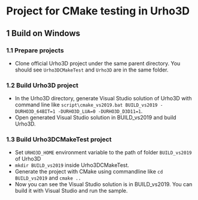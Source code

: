 # Project for CMake testing in Urho3D


## 1 Build on Windows

### 1.1 Prepare projects
* Clone official Urho3D project under the same parent directory. You should see `Urho3DCMakeTest` and `Urho3D` are in the same folder.

### 1.2 Build Urho3D project
* In the Urho3D directory, generate Visual Studio solution of Urho3D with command line like `script\cmake_vs2019.bat BUILD_vs2019 -DURHO3D_64BIT=1 -DURHO3D_LUA=0 -DURHO3D_D3D11=1`.
* Open generated Visual Studio solution in BUILD_vs2019 and build Urho3D.

### 1.3 Build Urho3DCMakeTest project
* Set `URHO3D_HOME` environment variable to the path of folder `BUILD_vs2019` of Urho3D
* `mkdir BUILD_vs2019` inside Urho3DCMakeTest.
* Generate the project with CMake using commandline like `cd BUILD_vs2019` and `cmake ..`
* Now you can see the Visual Studio solution is in BUILD_vs2019. You can build it with Visual Studio and run the sample.




   